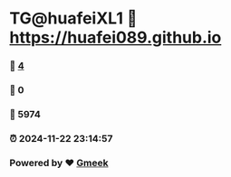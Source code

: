 # TG@huafeiXL1 :link: https://huafei089.github.io 
### :page_facing_up: [4](https://huafei089.github.io/tag.html) 
### :speech_balloon: 0 
### :hibiscus: 5974 
### :alarm_clock: 2024-11-22 23:14:57 
### Powered by :heart: [Gmeek](https://github.com/Meekdai/Gmeek)
